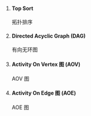 1. #### Top Sort

   拓扑排序

2. #### Directed Acyclic Graph (DAG)

   有向无环图

3. #### Activity On Vertex 图 (AOV)

   AOV 图

4. #### Activity On Edge 图 (AOE)

   AOE 图